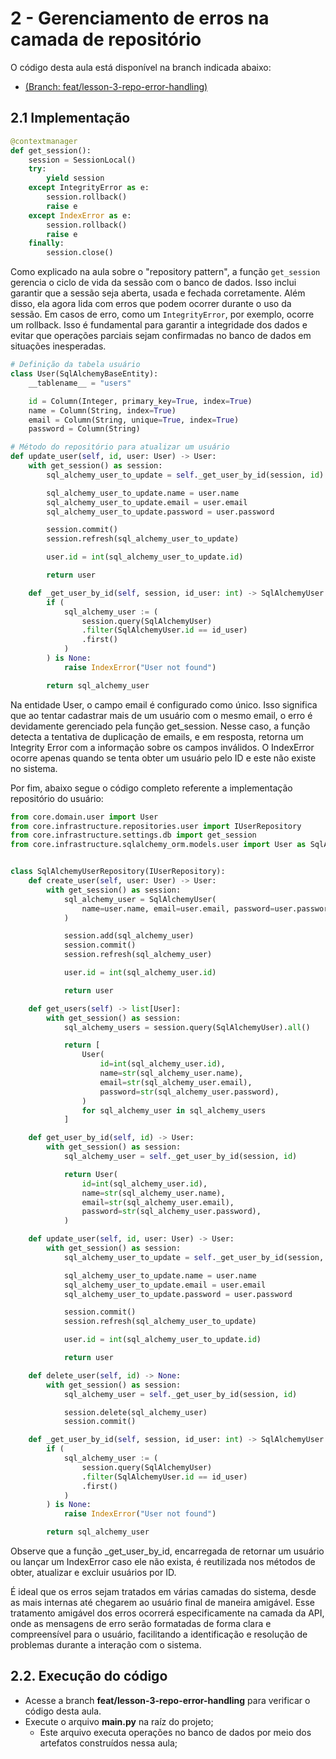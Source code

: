 # 2 - Gerenciamento de erros na camada de repositório
O código desta aula está disponível na branch indicada abaixo:
- [(Branch: feat/lesson-3-repo-error-handling)](https://github.com/kvojps/learn-programming/tree/feat/lesson-3-repo-error-handling)

## 2.1 Implementação

``` python
@contextmanager
def get_session():
    session = SessionLocal()
    try:
        yield session
    except IntegrityError as e:
        session.rollback()
        raise e
    except IndexError as e:
        session.rollback()
        raise e
    finally:
        session.close()
```

Como explicado na aula sobre o "repository pattern", a função `get_session` gerencia o ciclo de vida da sessão com o banco de dados. Isso inclui garantir que a sessão seja aberta, usada e fechada corretamente. Além disso, ela agora lida com erros que podem ocorrer durante o uso da sessão. Em casos de erro, como um `IntegrityError`, por exemplo, ocorre um rollback. Isso é fundamental para garantir a integridade dos dados e evitar que operações parciais sejam confirmadas no banco de dados em situações inesperadas.

``` python
# Definição da tabela usuário
class User(SqlAlchemyBaseEntity):
    __tablename__ = "users"

    id = Column(Integer, primary_key=True, index=True)
    name = Column(String, index=True)
    email = Column(String, unique=True, index=True)
    password = Column(String)

# Método do repositório para atualizar um usuário
def update_user(self, id, user: User) -> User:
    with get_session() as session:
        sql_alchemy_user_to_update = self._get_user_by_id(session, id)

        sql_alchemy_user_to_update.name = user.name
        sql_alchemy_user_to_update.email = user.email
        sql_alchemy_user_to_update.password = user.password

        session.commit()
        session.refresh(sql_alchemy_user_to_update)

        user.id = int(sql_alchemy_user_to_update.id)

        return user
```

``` python
    def _get_user_by_id(self, session, id_user: int) -> SqlAlchemyUser:
        if (
            sql_alchemy_user := (
                session.query(SqlAlchemyUser)
                .filter(SqlAlchemyUser.id == id_user)
                .first()
            )
        ) is None:
            raise IndexError("User not found")

        return sql_alchemy_user

```

Na entidade User, o campo email é configurado como único. Isso significa que ao tentar cadastrar mais de um usuário com o mesmo email, o erro é devidamente gerenciado pela função get_session. Nesse caso, a função detecta a tentativa de duplicação de emails, e em resposta, retorna um Integrity Error com a informação sobre os campos inválidos. O IndexError ocorre apenas quando se tenta obter um usuário pelo ID e este não existe no sistema.

Por fim, abaixo segue o código completo referente a implementação repositório do usuário:

``` python
from core.domain.user import User
from core.infrastructure.repositories.user import IUserRepository
from core.infrastructure.settings.db import get_session
from core.infrastructure.sqlalchemy_orm.models.user import User as SqlAlchemyUser


class SqlAlchemyUserRepository(IUserRepository):
    def create_user(self, user: User) -> User:
        with get_session() as session:
            sql_alchemy_user = SqlAlchemyUser(
                name=user.name, email=user.email, password=user.password
            )

            session.add(sql_alchemy_user)
            session.commit()
            session.refresh(sql_alchemy_user)

            user.id = int(sql_alchemy_user.id)

            return user

    def get_users(self) -> list[User]:
        with get_session() as session:
            sql_alchemy_users = session.query(SqlAlchemyUser).all()

            return [
                User(
                    id=int(sql_alchemy_user.id),
                    name=str(sql_alchemy_user.name),
                    email=str(sql_alchemy_user.email),
                    password=str(sql_alchemy_user.password),
                )
                for sql_alchemy_user in sql_alchemy_users
            ]

    def get_user_by_id(self, id) -> User:
        with get_session() as session:
            sql_alchemy_user = self._get_user_by_id(session, id)

            return User(
                id=int(sql_alchemy_user.id),
                name=str(sql_alchemy_user.name),
                email=str(sql_alchemy_user.email),
                password=str(sql_alchemy_user.password),
            )

    def update_user(self, id, user: User) -> User:
        with get_session() as session:
            sql_alchemy_user_to_update = self._get_user_by_id(session, id)

            sql_alchemy_user_to_update.name = user.name
            sql_alchemy_user_to_update.email = user.email
            sql_alchemy_user_to_update.password = user.password

            session.commit()
            session.refresh(sql_alchemy_user_to_update)

            user.id = int(sql_alchemy_user_to_update.id)

            return user

    def delete_user(self, id) -> None:
        with get_session() as session:
            sql_alchemy_user = self._get_user_by_id(session, id)

            session.delete(sql_alchemy_user)
            session.commit()

    def _get_user_by_id(self, session, id_user: int) -> SqlAlchemyUser:
        if (
            sql_alchemy_user := (
                session.query(SqlAlchemyUser)
                .filter(SqlAlchemyUser.id == id_user)
                .first()
            )
        ) is None:
            raise IndexError("User not found")

        return sql_alchemy_user
```

Observe que a função _get_user_by_id, encarregada de retornar um usuário ou lançar um IndexError caso ele não exista, é reutilizada nos métodos de obter, atualizar e excluir usuários por ID.

É ideal que os erros sejam tratados em várias camadas do sistema, desde as mais internas até chegarem ao usuário final de maneira amigável. Esse tratamento amigável dos erros ocorrerá especificamente na camada da API, onde as mensagens de erro serão formatadas de forma clara e compreensível para o usuário, facilitando a identificação e resolução de problemas durante a interação com o sistema.

## 2.2. Execução do código
- Acesse a branch **feat/lesson-3-repo-error-handling** para verificar o código desta aula.
- Execute o arquivo **main.py** na raíz do projeto;
  - Este arquivo executa operações no banco de dados por meio dos artefatos construídos nessa aula;